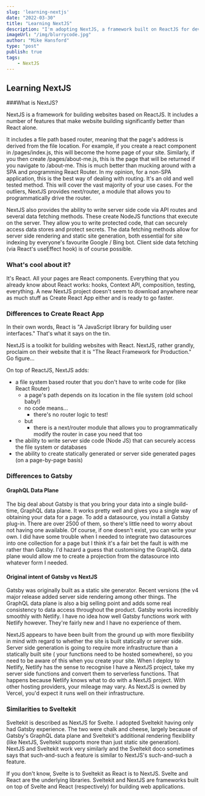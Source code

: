 ```yaml
---
slug: 'learning-nextjs'
date: "2022-03-30"
title: "Learning NextJS"
description: "I'm adopting NextJS, a framework built on ReactJS for developing websites."
imageUrl: "/img/blurrycode.jpg"
author: "Mike Hansford"
type: "post"
publish: true
tags:
    - NextJS
---
```

## Learning NextJS
###What is NextJS?

NextJS is a framework for building websites based on ReactJS. It includes a number of features that make website building significantly better than React alone.

It includes a file path based router, meaning that the page's address is derived from the file location. For example, if you create a react component in /pages/index.js, this will become the home page of your site. Similarly, if you then create /pages/about-me.js, this is the page that will be returned if you navigate to /about-me. This is much better than mucking around with a SPA and programming React Router. In my opinion, for a non-SPA application, this is the best way of dealing with routing. It's an old and well tested method. This will cover the vast majority of your use cases. For the outliers, NextJS provides next/router, a module that allows you to programmatically drive the router.

NextJS also provides the ability to write server side code via API routes and several data fetching methods. These create NodeJS functions that execute on the server. They allow you to write protected code, that can securely access data stores and protect secrets. The data fetching methods allow for server side rendering and static site generation, both essential for site indexing by everyone's favourite Google / Bing bot. Client side data fetching (via React's useEffect hook) is of course possible.

### What's cool about it?

It's React. All your pages are React components. Everything that you already know about React works: hooks, Context API, composition, testing, everything. A new NextJS project doesn't seem to download anywhere near as much stuff as Create React App either and is ready to go faster.

### Differences to Create React App

In their own words, React is "A JavaScript library for building user interfaces." That's what it says on the tin.

NextJS is a toolkit for building websites with React. NextJS, rather grandly, proclaim on their website that it is "The React Framework for Production." Go figure...

On top of ReactJS, NextJS adds:
* a file system based router that you don't have to write code for (like React Router)
    * a page's path depends on its location in the file system (old school baby!)
    * no code means... 
        * there's no router logic to test!
    * but
        * there is a next/router module that allows you to programmatically modify the router in case you need that too
* the ability to write server side code (Node JS) that can securely access the file system or databases
* the ability to create statically generated or server side generated pages (on a page-by-page basis)


### Differences to Gatsby

#### GraphQL Data Plane

The big deal about Gatsby is that you bring your data into a single build-time, GraphQL data plane. It works pretty well and gives you a single way of obtaining your data for a page. To add a datasource, you install a Gatsby plug-in. There are over 2500 of them, so there's little need to worry about not having one available. Of course, if one doesn't exist, you can write your own. I did have some trouble when I needed to integrate two datasources into one collection for a page but I think it's a fair bet the fault is with me rather than Gatsby. I'd hazard a guess that customising the GraphQL data plane would allow me to create a projection from the datasource into whatever form I needed.

#### Original intent of Gatsby vs NextJS

Gatsby was originally built as a static site generator. Recent versions (the v4 major release added server side rendering among other things. The GraphQL data plane is also a big selling point and adds some real consistency to data access throughout the product. Gatsby works incredibly smoothly with Netlify. I have no idea how well Gatsby functions work with Netlify however. They're fairly new and I have no experience of them.

NextJS appears to have been built from the ground up with more flexibility in mind with regard to whether the site is built statically or server side. Server side generation is going to require more infrastructure than a statically built site ( your functions need to be hosted somewhere), so you need to be aware of this when you create your site. When I deploy to Netlify, Netlify has the sense to recognise I have a NextJS project, take my server side functions and convert them to serverless functions. That happens because Netlify knows what to do with a NextJS project. With other hosting providers, your mileage may vary. As NextJS is owned by Vercel, you'd expect it runs well on their infrastructure.

### Similarities to Sveltekit

Sveltekit is described as NextJS for Svelte. I adopted Sveltekit having only had Gatsby experience. The two were chalk and cheese, largely because of Gatsby's GraphQL data plane and Sveltekit's additional rendering flexibility (like NextJS, Sveltekit supports more than just static site generation). NextJS and Sveltekit work very similarly and the Sveltekit doco sometimes says that such-and-such a feature is similar to NextJS's such-and-such a feature.

If you don't know, Svelte is to Sveltekit as React is to NextJS. Svelte and React are the underlying libraries. Sveltekit and NextJS are frameworks built on top of Svelte and React (respectively) for building web applications.